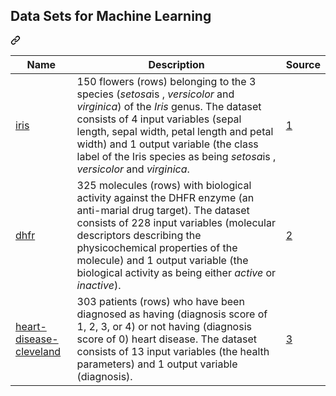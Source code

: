 <article class="markdown-body entry-content container-lg" itemprop="text"><div class="markdown-heading" dir="auto"><h1 tabindex="-1" class="heading-element" dir="auto">Data Sets for Machine Learning</h1><a id="user-content-data-sets-for-machine-learning-practice" class="anchor" aria-label="Permalink: Data Sets for Machine Learning Practice" href="#data-sets-for-machine-learning-practice"><svg class="octicon octicon-link" viewBox="0 0 16 16" version="1.1" width="16" height="16" aria-hidden="true"><path d="m7.775 3.275 1.25-1.25a3.5 3.5 0 1 1 4.95 4.95l-2.5 2.5a3.5 3.5 0 0 1-4.95 0 .751.751 0 0 1 .018-1.042.751.751 0 0 1 1.042-.018 1.998 1.998 0 0 0 2.83 0l2.5-2.5a2.002 2.002 0 0 0-2.83-2.83l-1.25 1.25a.751.751 0 0 1-1.042-.018.751.751 0 0 1-.018-1.042Zm-4.69 9.64a1.998 1.998 0 0 0 2.83 0l1.25-1.25a.751.751 0 0 1 1.042.018.751.751 0 0 1 .018 1.042l-1.25 1.25a3.5 3.5 0 1 1-4.95-4.95l2.5-2.5a3.5 3.5 0 0 1 4.95 0 .751.751 0 0 1-.018 1.042.751.751 0 0 1-1.042.018 1.998 1.998 0 0 0-2.83 0l-2.5 2.5a1.998 1.998 0 0 0 0 2.83Z"></path></svg></a></div>
<markdown-accessiblity-table data-catalyst=""><table>
<thead>
<tr>
<th>Name</th>
<th>Description</th>
<th>Source</th>
</tr>
</thead>
<tbody>
<tr>
<td><a href="https://github.com/cnrkr-dev/data/blob/master/iris.csv">iris</a></td>
<td>150 flowers (rows) belonging to the 3 species (<em>setosa</em>is , <em>versicolor</em> and <em>virginica</em>) of the <em>Iris</em> genus. The dataset consists of 4 input variables (sepal length, sepal width, petal length and petal width) and 1 output variable (the class label of the Iris species as being <em>setosa</em>is , <em>versicolor</em> and <em>virginica</em>.</td>
<td><a href="https://archive.ics.uci.edu/ml/datasets/iris" rel="nofollow">1</a></td>
</tr>
<tr>
<td><a href="https://github.com/dataprofessor/data/blob/master/dhfr.csv">dhfr</a></td>
<td>325 molecules (rows) with biological activity against the DHFR enzyme (an anti-marial drug target). The dataset consists of 228 input variables (molecular descriptors describing the physicochemical properties of the molecule) and 1 output variable (the biological activity as being either <em>active</em> or <em>inactive</em>).</td>
<td><a href="https://www.rdocumentation.org/packages/caret/versions/6.0-84/topics/dhfr" rel="nofollow">2</a></td>
</tr>
<tr>
<td><a href="https://github.com/dataprofessor/data/blob/master/heart-disease-cleveland.csv">heart-disease-cleveland</a></td>
<td>303 patients (rows) who have been diagnosed as having (diagnosis score of 1, 2, 3, or 4) or not having (diagnosis score of 0) heart disease. The dataset consists of 13 input variables (the health parameters) and 1 output variable (diagnosis).</td>
<td><a href="https://archive.ics.uci.edu/ml/datasets/Heart+Disease" rel="nofollow">3</a></td>
</tr>
</tbody>
</table></markdown-accessiblity-table>
</article>
